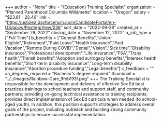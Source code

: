 +++
author = "None"
title = "(Education) Training Specialist"
organization = "Planned Parenthood Columbia Willamette"
location = "Oregon"
salary = "$23.81 - 28.46"
link = "https://us62e2.dayforcehcm.com/CandidatePortal/en-US/ppcw/Posting/View/236"
sort_date = "2022-09-28"
created_at = "September 28, 2022"
closing_date = "November 12, 2022"
a_job_type = ["Full Time"]
b_benefits = ["General Benefits","Union-Eligible","Retirement","Paid Leave","Health Insurance","Paid Vacation","Remote During COVID","Dental","Vision","Sick time","Disability insurance","Professional development","Life insurance","FSA","Trans health","Transit benefits","Adoption and surrogacy benefits","Intersex health benefits","Short-term disability insurance","Long-term disability insurance","Abortion procedure funding","Legal benefits"]
c_feedback = ""
aa_degrees_required = "Bachelor's degree required"
thumbnail = "../../images/Rainbow-Care_9feb193f.png"
+++
The Training Specialist is responsible for the development and delivery of effective Sex Ed best practices trainings to school teachers and support staff, and community partners; providing on-going technical assistance to training recipients; provides direct implementation of Sex Ed curricula when needed (to school-aged youth). In addition, this position supports strategies to address overall goals of the project, including outreach and building strong community partnerships to ensure successful implementation.